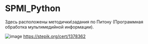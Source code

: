 # SPMI_Python

Здесь расположены методички\задания по Питону (Программная обработка мультимедийной информации).

![image](https://user-images.githubusercontent.com/71211299/151576958-1daa7566-1bcd-476f-818d-907ace8e7319.png)
https://stepik.org/cert/1378362
